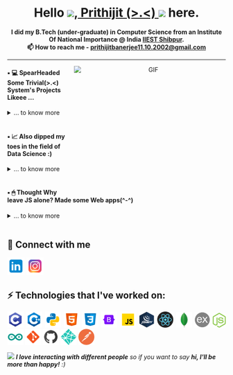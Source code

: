 
 <div align="center">
 
# 	Hello <img src="https://raw.githubusercontent.com/iampavangandhi/iampavangandhi/master/gifs/Hi.gif" width="30px">,<a href = "https://www.linkedin.com/in/prithijit-banerjee/"> Prithijit (>.<) </a>  <img src="https://media.giphy.com/media/WUlplcMpOCEmTGBtBW/giphy.gif" width="30"> here.


 <b>I did my B.Tech (under-graduate) in Computer Science from an Institute Of National Importance @ India [IIEST Shibpur](https://www.iiests.ac.in/).</b>
 <br>
 <b> 📫 How to reach me - prithijitbanerjee11.10.2002@gmail.com </b>
</div>
<hr>
<a target="_blank" align="center">
  <img align="right" top="500" height="300" width="350" alt="GIF" src="https://media.giphy.com/media/SWoSkN6DxTszqIKEqv/giphy.gif">
</a>



#### ▪️ 💻 SpearHeaded Some Trivial(>.<) System's Projects Likeee ... 

 <details>
 
<summary> ... to know more
 </summary>
 <br>

 <ol>  
  <li>Highly Available Distributed File Transfer System</li>
  <li>Intel 8085A Emulator with Dark Theme Retro Style UI</li>
  <li>Linux based Packet Sniffer</li>
  <li>Standard TFTP Server Client</li>
  <li>custom cli based file transfer app</li>
  <li>trivial shell</li>
  <li>one-to-one chatting app</li>
  <li>Arpping command clone</li>
 </ol>

**Tech Stack Used** - Written  in C/Cpp , Built using make , Distributed using deb packages
 
 #### <i>Heres the link to the above repos 👀:</i><br>
 
> <a href="https://github.com/pb-dot/Deb_Packages"> (Click here to view Debian Packages.) </a>
> 	&nbsp;	&nbsp;&nbsp;	&nbsp;&nbsp;	&nbsp; <a href="https://github.com/pb-dot/Socket_Programming"> (Click here to view Socket Prgramming Projects.)</a>
 </details>

<br>

#### ▪️ 📈 Also dipped my toes in the field of Data Science :) 

<details>
 
<summary> ... to know more
 </summary>
 <br>

**Tech Stack Used**- Python, openAi api , streamlit , keras , tensorflow , ANN , CNN , RNN , LSTM , NLP , transformers , vector databases , seaborn , matplotlib , pandas
 
   #### <i>These are some of my  ML projects 👀:</i><br>
 
> <a href="https://med-pb.streamlit.app"> (Click here to view med-pb.) </a>
> 	&nbsp;	&nbsp;&nbsp;	&nbsp;&nbsp;	&nbsp; <a href="https://pb-chatbot.streamlit.app"> (Click here to view web query.)</a>

 </details>

<br>

#### ▪️ 🖱 Thought Why leave JS alone? Made some Web apps(^-^)
<details>
  
<summary> ... to know more
 </summary>
<br>

**Tech Stack Used**- MERN , postman , deployed on netlify and huruko , jquery and bootstarp
 
  #### <i>These are my  few WEB-DEV projects 👀:</i><br>
 

> <a href="https://gaming-wizard.netlify.app"> (Click here to view G-zard.) </a>
> 	&nbsp;	&nbsp;&nbsp;	&nbsp;&nbsp;	&nbsp; <a href="https://prithijit-portfolio.netlify.app"> (Click here to view portfolio.)</a>
 	&nbsp;	&nbsp;&nbsp;	&nbsp;&nbsp;	&nbsp; <a href="https://one-stop-shop.cyclic.app"> (Click here to view OSS.)</a>
> <br>	
 
</details>


<br>
 
## 🤝 Connect with me
<p align = "justify">
 <a href = "https://www.linkedin.com/in/prithjit-banerjee/"><img src = "https://github.com/Sohoxic/Sohoxic/blob/main/assets/socials/Linkedin.png" height = 40 width = 40/></a>
 <a href = "https://www.instagram.com/huddson_hornnet/"><img src = "https://github.com/Sohoxic/Sohoxic/blob/main/assets/socials/Instagram.png" height = 40 width = 40/></a>
</p>


## ⚡ Technologies that I've worked on:

<p align="justify">
 <img src="https://github.com/Sohoxic/Sohoxic/blob/main/assets/Tech%20stack/C.png" alt="c" height = 37, width = 37/>
 <img src="https://github.com/Sohoxic/Sohoxic/blob/main/assets/Tech%20stack/C%2B%2B.png" alt="c++" height = 37, width = 37/>
 <img src="https://github.com/Sohoxic/Sohoxic/blob/main/assets/Tech%20stack/Python.png" alt="python" height = 37, width = 37/>
 <img src="https://github.com/Sohoxic/Sohoxic/blob/main/assets/Tech%20stack/Html5.png" alt="html-5" height = 37, width = 37/>
 <img src="https://github.com/Sohoxic/Sohoxic/blob/main/assets/Tech%20stack/Css.png" alt="css" height = 37, width = 37/>
 <img src="https://github.com/Sohoxic/Sohoxic/blob/main/assets/Tech%20stack/bootstrap.png" alt="bootstrap" height = 37, width = 37/>
 <img src="https://github.com/Sohoxic/Sohoxic/blob/main/assets/Tech%20stack/Javascript.png" alt="js" height = 37, width = 37/>
 <img src="https://github.com/Sohoxic/Sohoxic/blob/main/assets/Tech%20stack/jquery.png" alt="jquery" height = 37, width = 37/>
 <img src="https://github.com/Sohoxic/Sohoxic/blob/main/assets/Tech%20stack/ReactJS.png" alt="reactjs" height = 37, width = 37/>
 <img src="https://github.com/Sohoxic/Sohoxic/blob/main/assets/Tech%20stack/MongoDB.png" alt="mongoDB" height = 36, width = 36/>
 <img src="https://github.com/Sohoxic/Sohoxic/blob/main/assets/Tech%20stack/expressjs.png" alt="expressjs" height = 36, width = 36/>
 <img src="https://github.com/Sohoxic/Sohoxic/blob/main/assets/Tech%20stack/NodeJS.png" alt="nodejs" height = 34, width = 30/>
 <img src="https://github.com/Sohoxic/Sohoxic/blob/main/assets/Tech%20stack/Arduino.png" alt="arduino" height = 37, width = 37/>
 <img src="https://github.com/Sohoxic/Sohoxic/blob/main/assets/Tech%20stack/Git.png" alt="git" height = 37, width = 37/>
 <img src="https://github.com/Sohoxic/Sohoxic/blob/main/assets/Tech%20stack/Github.png" alt="github" height = 37, width = 37/>
 <img src="https://github.com/Sohoxic/Sohoxic/blob/main/assets/Tech%20stack/netlify.svg" alt="netlify" height = 37, width = 37/>
<img src="https://github.com/Sohoxic/Sohoxic/blob/main/assets/Tech%20stack/postman.webp" alt="postman" height = 37, width = 37/>

 
 
 
 
   
 <img src="https://media.giphy.com/media/LnQjpWaON8nhr21vNW/giphy.gif" width="60"> <em><b>I love interacting with different people</b> so if you want to say <b>hi, I'll be more than happy!</b> :)</em>

